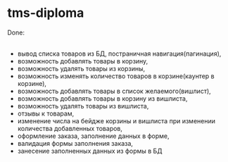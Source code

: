 # tms-diploma


Done:<br><br>
- вывод списка товаров из БД, постраничная навигация(пагинация),<br>
- возможность добавлять товары в корзину, <br>
- возможность удалять товары из корзины,<br>
- возможность изменять количество товаров в корзине(каунтер в корзине),<br>
- возможность добавлять товары в список желаемого(вишлист),<br>
- возможность добавлять товары в корзину из вишлиста,<br>
- возможность удалять товары  из вишлиста,<br>
- отзывы к товарам,<br>
- изменение числа на бейдже корзины и вишлиста при изменении количества добавленных товаров,<br>
- оформление заказа, заполнение данных в форме,<br>
- валидация формы заполнения заказа,<br>
- занесение заполненных данных из формы в БД<br>
